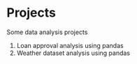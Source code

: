 # Projects
Some data analysis projects
1. Loan approval analysis using pandas
2. Weather dataset analysis using pandas
